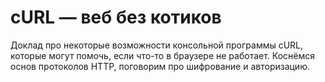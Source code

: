 # cURL — веб без котиков

Доклад про некоторые возможности консольной программы cURL, которые могут помочь, если что-то в браузере не работает. 
Коснёмся основ протоколов HTTP, поговорим про шифрование и авторизацию.
